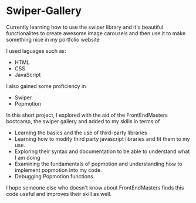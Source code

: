 # Swiper-Gallery
Currently learning how to use the swiper library and it's beautiful functionalites to create awesome image carousels and then use it to make something nice in my portfolio website

I used laguages such as:
- HTML
- CSS
- JavaScript

I also gained some proficiency in
- Swiper
- Popmotion

In this short project, I explored with the aid of the FrontEndMasters bootcamp, the swiper gallery and added to my skills in terms of
- Learning the basics and the use of third-party libraries
- Learning how to modify third party javascript libraries and fit them to my use.
- Exploring their syntax and documentation to be able to understand what I am doing
- Examining the fundamentals of popmotion and understanding how to implement popmotion into my code.
- Debugging Popmotion functions.

I hope someone else who doesn't know about FrontEndMasters finds this code useful and improves their skill as well.

